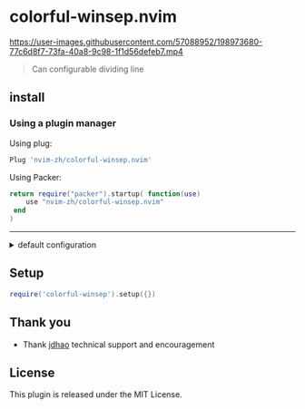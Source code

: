 # colorful-winsep.nvim

https://user-images.githubusercontent.com/57088952/198973680-77c6d8f7-73fa-40a8-9c98-1f1d56defeb7.mp4

> Can configurable dividing line

## install
### Using a plugin manager

Using plug:

```lua
Plug 'nvim-zh/colorful-winsep.nvim'
```

Using Packer:
```lua
return require("packer").startup( function(use)
 	use "nvim-zh/colorful-winsep.nvim"
 end
)
``` 

---
<details>
<summary>default configuration</summary>

```lua
{
  direction = {
    down = "j",
    left = "h",
    right = "l",
    up = "k"
  },
  highlight = {
    guibg = "bg",
    guifg = "#957CC6"
  },
  interval = 100,
  no_exec_files = { "packer" },
  symbols = { "━", "┃", "┏", "┓", "┗", "┛" },
  win_opts = {
    relative = "editor",
    style = "minimal"
  }
})
```
</details>


## Setup

```lua
require('colorful-winsep').setup({})
```

## Thank you
- Thank [jdhao](https://github.com/jdhao)  technical support and encouragement

## License
This plugin is released under the MIT License.
